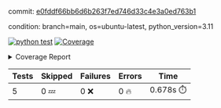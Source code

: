 commit: [e0fddf66bb6d6b263f7ed746d33c4e3a0ed763b1](https://github.com/rcmdnk/python-action-test/tree/e0fddf66bb6d6b263f7ed746d33c4e3a0ed763b1)

condition: branch=main, os=ubuntu-latest, python_version=3.11

[![python test](https://github.com/rcmdnk/python-action-test/actions/workflows/test.yml/badge.svg)](https://github.com/rcmdnk/python-action-test/actions/runs/8903957697)
<a href="https://github.com/rcmdnk/python-action-test/blob/e0fddf66bb6d6b263f7ed746d33c4e3a0ed763b1/README.md"><img alt="Coverage" src="https://img.shields.io/badge/Coverage-93%25-brightgreen.svg" /></a><details><summary>Coverage Report </summary><table><tr><th>File</th><th>Stmts</th><th>Miss</th><th>Cover</th><th>Missing</th></tr><tbody><tr><td colspan="5"><b>src/python_action_test</b></td></tr><tr><td>&nbsp; &nbsp;<a href="https://github.com/rcmdnk/python-action-test/blob/e0fddf66bb6d6b263f7ed746d33c4e3a0ed763b1/src/python_action_test/python_action_test.py">python_action_test.py</a></td><td>10</td><td>1</td><td>90%</td><td><a href="https://github.com/rcmdnk/python-action-test/blob/e0fddf66bb6d6b263f7ed746d33c4e3a0ed763b1/src/python_action_test/python_action_test.py#L15">15</a></td></tr><tr><td><b>TOTAL</b></td><td><b>14</b></td><td><b>1</b></td><td><b>93%</b></td><td>&nbsp;</td></tr></tbody></table></details>

| Tests | Skipped | Failures | Errors | Time |
| ----- | ------- | -------- | -------- | ------------------ |
| 5 | 0 :zzz: | 0 :x: | 0 :fire: | 0.678s :stopwatch: |

